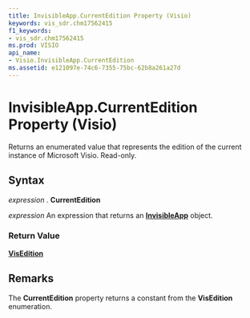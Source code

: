 ```yaml
---
title: InvisibleApp.CurrentEdition Property (Visio)
keywords: vis_sdr.chm17562415
f1_keywords:
- vis_sdr.chm17562415
ms.prod: VISIO
api_name:
- Visio.InvisibleApp.CurrentEdition
ms.assetid: e121097e-74c6-7355-75bc-62b8a261a27d
---
```



# InvisibleApp.CurrentEdition Property (Visio)

Returns an enumerated value that represents the edition of the current instance of Microsoft Visio. Read-only.


## Syntax

 _expression_ . **CurrentEdition**

 _expression_ An expression that returns an **[InvisibleApp](invisibleapp-object-visio.md)** object.


### Return Value

 **[VisEdition](visedition-enumeration-visio.md)**


## Remarks

The  **CurrentEdition** property returns a constant from the **VisEdition** enumeration.


